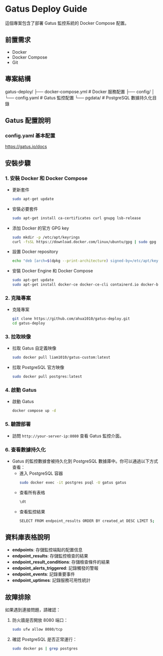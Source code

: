# Gatus Deploy Guide

這個專案包含了部署 Gatus 監控系統的 Docker Compose 配置。

## 前置需求

- Docker
- Docker Compose
- Git

## 專案結構

gatus-deploy/
├── docker-compose.yml # Docker 服務配置
├── config/
│ └── config.yaml # Gatus 監控配置
└── pgdata/ # PostgreSQL 數據持久化目錄


## Gatus 配置說明
### config.yaml 基本配置
https://gatus.io/docs



## 安裝步驟
### 1. 安裝 Docker 和 Docker Compose

  - 更新套件
      ```bash
      sudo apt-get update
      ```
  - 安裝必要套件
      ```bash
      sudo apt-get install ca-certificates curl gnupg lsb-release
      ```
  - 添加 Docker 的官方 GPG key
      ```bash
      sudo mkdir -p /etc/apt/keyrings
      curl -fsSL https://download.docker.com/linux/ubuntu/gpg | sudo gpg --dearmor -o /etc/apt/keyrings/docker.gpg
      ```
  - 設置 Docker repository
      ```bash
      echo "deb [arch=$(dpkg --print-architecture) signed-by=/etc/apt/keyrings/docker.gpg] https://download.docker.com/linux/ubuntu $(lsb_release -cs) stable" | sudo tee /etc/apt/sources.list.d/docker.list > /dev/null
      ```
  - 安裝 Docker Engine 和 Docker Compose
      ```bash
      sudo apt-get update
      sudo apt-get install docker-ce docker-ce-cli containerd.io docker-buildx-plugin docker-compose-plugin
      ```


### 2. 克隆專案
- 克隆專案
    ```bash
    git clone https://github.com/ahua1010/gatus-deploy.git
    cd gatus-deploy
    ```

### 3. 拉取映像
- 拉取 Gatus 自定義映像
    ```bash
    sudo docker pull liam1010/gatus-custom:latest
    ```
- 拉取 PostgreSQL 官方映像
    ```bash
    sudo docker pull postgres:latest
    ```

### 4. 啟動 Gatus
- 啟動 Gatus
    ```bash
    docker compose up -d
    ```


### 5. 驗證部署

- 訪問 `http://your-server-ip:8080` 查看 Gatus 監控介面。


### 6. 查看數據持久化

- Gatus 的監控數據會被持久化到 PostgreSQL 數據庫中。你可以通過以下方式查看：
    - 進入 PostgreSQL 容器
        ```bash
        sudo docker exec -it postgres psql -U gatus gatus
        ```
    - 查看所有表格
        ```bash
        \dt
        ```
    - 查看監控結果
        ```bash
        SELECT FROM endpoint_results ORDER BY created_at DESC LIMIT 5;
        ```

## 資料庫表格說明

- **endpoints**: 存儲監控端點的配置信息
- **endpoint_results**: 存儲監控檢查的結果
- **endpoint_result_conditions**: 存儲檢查條件的結果
- **endpoint_alerts_triggered**: 記錄觸發的警報
- **endpoint_events**: 記錄重要事件
- **endpoint_uptimes**: 記錄服務可用性統計

## 故障排除

如果遇到連接問題，請確認：

1. 防火牆是否開放 8080 端口：
    ```bash
    sudo ufw allow 8080/tcp
    ```
2. 確認 PostgreSQL 是否正常運行：
    ```bash
    sudo docker ps | grep postgres
    ```
